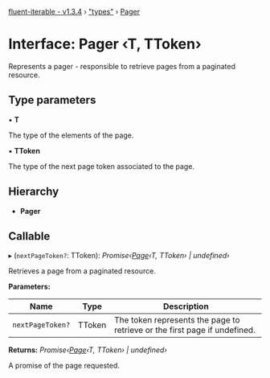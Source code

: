 [fluent-iterable - v1.3.4](../README.md) › ["types"](../modules/_types_.md) › [Pager](_types_.pager.md)

# Interface: Pager ‹**T, TToken**›

Represents a pager - responsible to retrieve pages from a paginated resource.

## Type parameters

▪ **T**

The type of the elements of the page.

▪ **TToken**

The type of the next page token associated to the page.

## Hierarchy

* **Pager**

## Callable

▸ (`nextPageToken?`: TToken): *Promise‹[Page](_types_.page.md)‹T, TToken› | undefined›*

Retrieves a page from a paginated resource.

**Parameters:**

Name | Type | Description |
------ | ------ | ------ |
`nextPageToken?` | TToken | The token represents the page to retrieve or the first page if undefined. |

**Returns:** *Promise‹[Page](_types_.page.md)‹T, TToken› | undefined›*

A promise of the page requested.
